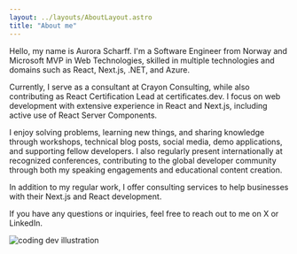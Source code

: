 ```yaml
---
layout: ../layouts/AboutLayout.astro
title: "About me"
---
```


Hello, my name is Aurora Scharff. I'm a Software Engineer from Norway and Microsoft MVP in Web Technologies, skilled in multiple technologies and domains such as React, Next.js, .NET, and Azure.

Currently, I serve as a consultant at Crayon Consulting, while also contributing as React Certification Lead at certificates.dev. I focus on web development with extensive experience in React and Next.js, including active use of React Server Components.

I enjoy solving problems, learning new things, and sharing knowledge through workshops, technical blog posts, social media, demo applications, and supporting fellow developers. I also regularly present internationally at recognized conferences, contributing to the global developer community through both my speaking engagements and educational content creation.

In addition to my regular work, I offer consulting services to help businesses with their Next.js and React development.

If you have any questions or inquiries, feel free to reach out to me on X or LinkedIn.

<div className="bg-[#FCE2DF]">
  <img src="/assets/main.jpeg" class="sm:w-1/2 mx-auto" alt="coding dev illustration">
</div>
